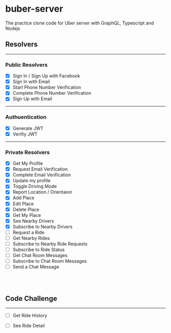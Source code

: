 # buber-server
The practice clone code for Uber server with GraphQL, Typescript and Nodejs

## Resolvers
---
### Public Resolvers
- [x] Sign In / Sign Up with Facebook
- [x] Sign In with Email
- [x] Start Phone Number Verification
- [x] Complete Phone Number Verification
- [x] Sign Up with Email
---
### Authuentication
- [x] Generate JWT
- [x] Verifiy JWT

---
### Private Resolvers
- [x] Get My Profile
- [x] Request Email Verification
- [x] Complete Email Verification
- [x] Update my profile
- [x] Toggle Driving Mode
- [x] Report Location / Orientaion
- [x] Add Place
- [x] Edit Place
- [x] Delete Place
- [x] Get My Place
- [x] See Nearby Drivers
- [x] Subscribe to Nearby Drivers
- [ ] Request a Ride
- [ ] Get Nearby Rides
- [ ] Subscribe to Nearby Ride Requests
- [ ] Subscribe to Ride Status
- [ ] Get Chat Room Messages
- [ ] Subscribe to Chat Room Messages
- [ ] Send a Chat Message
<br>
<br>


## Code Challenge
---
- [ ] Get Ride History
- [ ] See Ride Detail


